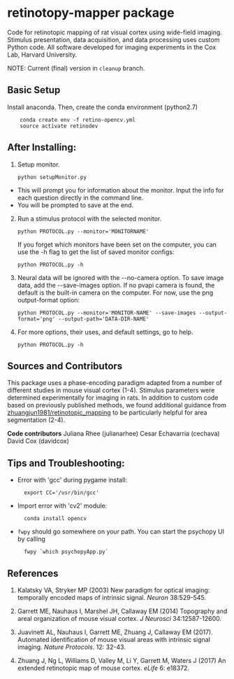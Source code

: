 ﻿# retinotopy-mapper package
Code for retinotopic mapping of rat visual cortex using wide-field imaging. Stimulus presentation, data acquisition, and data processing uses custom Python code. All software developed for imaging experiments in the Cox Lab, Harvard University. 

NOTE:  Current (final) version in `cleanup` branch.

## Basic Setup
Install anaconda. Then, create the conda environment (python2.7)
	
		conda create env -f retino-opencv.yml
		source activate retinodev
		
## After Installing:
1.  Setup monitor.

		python setupMonitor.py
		
* This will prompt you for information about the monitor. Input the info for each question directly in the command line. 
* You will be prompted to save at the end.

2.  Run a stimulus protocol with the selected monitor.
		
		python PROTOCOL.py --monitor='MONITORNAME'
		

	If you forget which monitors have been set on the computer, you can use the -h flag to get the list of saved monitor configs:

		
		python PROTOCOL.py -h
		

3.  Neural data will be ignored with the --no-camera option. To save image data, add the --save-images option. If no pvapi camera is found, the default is the built-in camera on the computer. For now, use the png output-format option:

		python PROTOCOL.py --monitor='MONITOR-NAME' --save-images --output-format='png' --output-path='DATA-DIR-NAME'

4.  For more options, their uses, and default settings, go to help.

		
		python PROTOCOL.py -h
		
## Sources and Contributors
This package uses a phase-encoding paradigm adapted from a number of different studies in mouse visual cortex (1-4). Stimulus parameters were determined experimentally for imaging in rats. In addition to custom code based on previously published methods, we found additional guidance from [zhuangjun1981/retinotopic_mapping](https://github.com/zhuangjun1981/retinotopic_mapping) to be particularly helpful for area segmentation (2-4).

**Code contributors**
Juliana Rhee (julianarhee)
Cesar Echavarria (cechava)
David Cox (davidcox)


## Tips and Troubleshooting:

- Error with 'gcc' during pygame install:


		export CC='/usr/bin/gcc' 
		

- Import error with 'cv2' module:

		
		conda install opencv


- `fwpy` should go somewhere on your path.  You can start the psychopy UI by calling 

		fwpy `which psychopyApp.py`

## References
1. Kalatsky VA, Stryker MP (2003) New paradigm for optical imaging: temporally encoded maps of intrinsic signal. _Neuron_ 38:529-545.

2. Garrett ME, Nauhaus I, Marshel JH, Callaway EM (2014) Topography and areal organization of mouse visual cortex. _J Neurosci_ 34:12587-12600.

3. Juavinett AL, Nauhaus I, Garrett ME, Zhuang J, Callaway EM (2017). Automated identification of mouse visual areas with intrinsic signal imaging. _Nature Protocols_. 12: 32-43.

4. Zhuang J, Ng L, Williams D, Valley M, Li Y, Garrett M, Waters J (2017) An extended retinotopic map of mouse cortex. _eLife_ 6: e18372.


